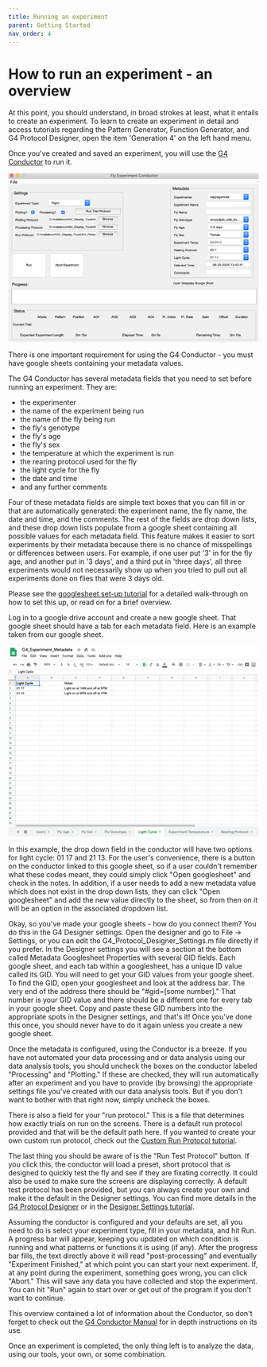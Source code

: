 ```yaml
---
title: Running an experiment
parent: Getting Started
nav_order: 4
---
```


# How to run an experiment - an overview

At this point, you should understand, in broad strokes at least, what it entails to create an experiment. To learn to create an experiment in detail and access tutorials regarding the Pattern Generator, Function Generator, and G4 Protocol Designer, open the item 'Generation 4' on the left hand menu. 

Once you've created and saved an experiment, you will use the [G4 Conductor](G4_Conductor_Manual.md) to run it. 

![G4 Conductor](assets/conductor_scrShot.png)

There is one important requirement for using the G4 Conductor - you must have google sheets containing your metadata values. 

The G4 Conductor has several metadata fields that you need to set before running an experiment. They are: 

- the experimenter
- the name of the experiment being run
- the name of the fly being run
- the fly's genotype
- the fly's age
- the fly's sex
- the temperature at which the experiment is run
- the rearing protocol used for the fly
- the light cycle for the fly
- the date and time
- and any further comments

Four of these metadata fields are simple text boxes that you can fill in or that are automatically generated: the experiment name, the fly name, the date and time, and the comments. The rest of the fields are drop down lists, and these drop down lists populate from a google sheet containing all possible values for each metadata field. This feature makes it easier to sort experiments by their metadata because there is no chance of misspellings or differences between users. For example, if one user put '3' in for the fly age, and another put in '3 days', and a third put in 'three days', all three experiments would not necessarily show up when you tried to pull out all experiments done on flies that were 3 days old.

Please see the [googlesheet set-up tutorial](googlesheet_tutorial.md) for a detailed walk-through on how to set this up, or read on for a brief overview.

Log in to a google drive account and create a new google sheet. That google sheet should have a tab for each metadata field. Here is an example taken from our google sheet.

![google sheet example](assets/googleSheet_scrShot.png)

In this example, the drop down field in the conductor will have two options for light cycle: 01 17 and 21 13. For the user's convenience, there is a button on the conductor linked to this google sheet, so if a user couldn't remember what these codes meant, they could simply click "Open googlesheet" and check in the notes. In addition, if a user needs to add a new metadata value which does not exist in the drop down lists, they can click "Open googlesheet" and add the new value directly to the sheet, so from then on it will be an option in the associated dropdown list. 

Okay, so you've made your google sheets - how do you connect them? You do this in the G4 Designer settings. Open the designer and go to File -> Settings, or you can edit the G4_Protocol_Designer_Settings.m file directly if you prefer. In the Designer settings you will see a section at the bottom called Metadata Googlesheet Properties with several GID fields. Each google sheet, and each tab within a googlesheet, has a unique ID value called its GID. You will need to get your GID values from your google sheet. To find the GID, open your googlesheet and look at the address bar. The very end of the address there should be "#gid=[some number]." That number is your GID value and there should be a different one for every tab in your google sheet. Copy and paste these GID numbers into the appropriate spots in the Designer settings, and that's it! Once you've done this once, you should never have to do it again unless you create a new google sheet. 

Once the metadata is configured, using the Conductor is a breeze. If you have not automated your data processing and or data analysis using our data analysis tools, you should uncheck the boxes on the conductor labeled "Processing" and "Plotting." If these are checked, they will run automatically after an experiment and you have to provide (by browsing) the appropriate settings file you've created with our data analysis tools. But if you don't want to bother with that right now, simply uncheck the boxes. 

There is also a field for your "run protocol." This is a file that determines how exactly trials on run on the screens. There is a default run protocol provided and that will be the default path here. If you wanted to create your own custom run protocol, check out the [Custom Run Protocol tutorial](run_protocol_tutorial.md). 

The last thing you should be aware of is the "Run Test Protocol" button. If you click this, the conductor will load a preset, short protocol that is designed to quickly test the fly and see if they are fixating correctly. It could also be used to make sure the screens are displaying correctly. A default test protocol has been provided, but you can always create your own and make it the default in the Designer settings. You can find more details in the [G4 Protocol Designer](G4_Designer_Manual.md) or in the [Designer Settings tutorial](settings_tutorial.md). 

Assuming the conductor is configured and your defaults are set, all you need to do is select your experiment type, fill in your metadata, and hit Run. A progress bar will appear, keeping you updated on which condition is running and what patterns or functions it is using (if any). After the progress bar fills, the text directly above it will read "post-processing" and eventually "Experiment Finished," at which point you can start your next experiment. If, at any point during the experiment, something goes wrong, you can click "Abort." This will save any data you have collected and stop the experiment. You can hit "Run" again to start over or get out of the program if you don't want to continue. 

This overview contained a lot of information about the Conductor, so don't forget to check out the [G4 Conductor Manual](G4_Conductor_Manual.md) for in depth instructions on its use. 

Once an experiment is completed, the only thing left is to analyze the data, using our tools, your own, or some combination. 